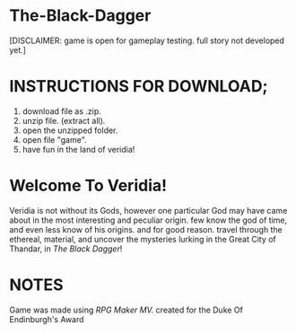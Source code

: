 # The-Black-Dagger
[DISCLAIMER: game is open for gameplay testing. full story not developed yet.]
  
# INSTRUCTIONS FOR DOWNLOAD;
  1) download file as .zip.
  2) unzip file. (extract all).
  3) open the unzipped folder.
  4) open file "game".
  5) have fun in the land of veridia!

# Welcome To Veridia!
Veridia is not without its Gods, however one particular God may have came about in the most interesting and peculiar origin.
few know the god of time, and even less know of his origins. and for good reason.
travel through the ethereal, material, and uncover the mysteries lurking in the Great City of Thandar, in _The Black Dagger_!



# NOTES
Game was made using _RPG Maker MV._
created for the Duke Of Endinburgh's Award
